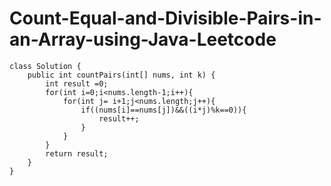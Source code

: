 # Count-Equal-and-Divisible-Pairs-in-an-Array-using-Java-Leetcode

    class Solution {
        public int countPairs(int[] nums, int k) {
            int result =0;
            for(int i=0;i<nums.length-1;i++){
                for(int j= i+1;j<nums.length;j++){
                    if((nums[i]==nums[j])&&((i*j)%k==0)){
                        result++;
                    }
                }
            }
            return result;
        }
    }
